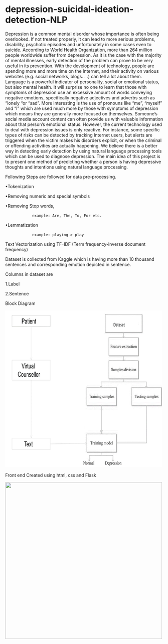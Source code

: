 # depression-suicidal-ideation-detection-NLP

Depression is a common mental disorder whose importance is often being overlooked. If not treated properly, it can lead to more serious problems, disability, psychotic episodes and unfortunately in some cases even to suicide. According to World Health Organization, more than 264 million people worldwide suffer from depression. As it is the case with the majority of mental illnesses, early detection of the problem can prove to be very useful in its prevention. With the development of technology, people are spending more and more time on the Internet, and their activity on various websites (e.g. social networks, blogs. . .) can tell a lot about them. Language is a powerful indicator of personality, social or emotional status, but also mental health. It will surprise no one to learn that those with symptoms of depression use an excessive amount of words conveying negative emotions, specifically negative adjectives and adverbs such as “lonely “or “sad”. More interesting is the use of pronouns like “me”, “myself” and “I” which are used much more by those with symptoms of depression which means they are generally more focused on themselves. Someone’s social media account content can often provide us with valuable information about that person’s emotional status. However, the current technology used to deal with depression issues is only reactive. For instance, some specific types of risks can be detected by tracking Internet users, but alerts are triggered when the victim makes his disorders explicit, or when the criminal or offending activities are actually happening. We believe there is a better way in detecting early detection by using natural language processing tools
which can be used to diagnose depression. The main idea of this project is to present one method of predicting whether a person is having depressive thoughts and intentions using natural language processing.


Following Steps are followed for data pre-processing.

•Tokenization

•Removing numeric and special symbols

•Removing Stop words,

                example: Are, The, To, For etc.
                
•Lemmatization 

                example: playing-> play
                
Text Vectorization using TF-IDF (Term frequency-inverse document frequency)


Dataset is collected from Kaggle which is having more than 10 thousand sentences and corresponding emotion depicted in sentence.

Columns in dataset are

1.Label

2.Sentence

Block Diagram

<img src="https://github.com/anubhavmishra123/depression-suicidal-ideation-detection-NLP/blob/main/blockdiagram.png" width="500" height="500">

Front end Created using html, css and Flask 

<img src="https://github.com/anubhavmishra123/depression-suicidal-ideation-detection-NLP-flask/blob/main/ss1.png" width="500" height="500">


